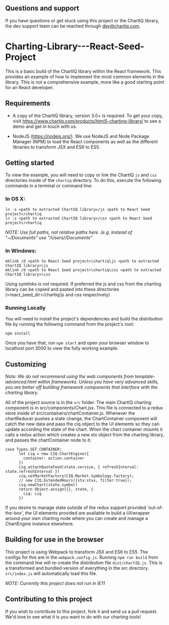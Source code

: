 ## Questions and support

If you have questions or get stuck using this project or the ChartIQ library, the dev support team can be reached through [dev@chartiq.com](mailto:dev@chartiq.com).

# Charting-Library---React-Seed-Project

This is a basic build of the ChartIQ library within the React framework. This provides an example of how to implement the most common elements in the library. This is not a comprehensive example, more like a good starting point for an React developer.

## Requirements

* A copy of the ChartIQ library, version 3.0+ is required. To get your copy, visit https://www.chartiq.com/products/html5-charting-library/ to see a demo and get in touch with us.

* NodeJS (https://nodejs.org/). We use NodeJS and Node Package Manager (NPM) to load the React components as well as the different libraries to transform JSX and ES6 to ES5.

## Getting started

To view the example, you will need to copy or link the ChartIQ `js` and `css` directories inside of the `chartiq` directory. To do this, execute the following commands in a terminal or command line:

### In OS X:

```
ln -s <path to extracted ChartIQ library>/js <path to React Seed project>/chartiq
ln -s <path to extracted ChartIQ library>/css <path to React Seed project>/chartiq
```
*NOTE: Use full paths, not relative paths here. (e.g. instead of "~/Documents" use "/Users/<username>/Documents"*

### In Windows:

```
mklink /d <path to React Seed project>\chartiq\js <path to extracted ChartIQ library>\js
mklink /d <path to React Seed project>\chartiq\css <path to extracted ChartIQ library>\css
```

Using symlinks is not required. If preferred the js and css from the charting library can be copied and pasted into these directories (<react_seed_dir>/chartiq/js and css respectively)

### Running Locally

You will need to install the project's dependencies and build the distribution file by running the following command from the project's root:

```
npm install
```

Once you have that, run ```npm start``` and open your browser window to localhost port 3000 to view the fully working example.

## Customizing

*Note: We do not recommend using the web components from template-advanced.html within frameworks. Unless you have very advanced skills, you are better off building framework components that interface with the charting library.*

All of the project source is in the `src` folder. The main ChartIQ charting component is in src/components/Chart.jsx. This file is connected to a redux store inside of src/containers/chartContainer.js. Whenever the chartReducer pushes a state change, the ChartContainer component will catch the new data and pass the ciq object to the UI elements so they can update according the state of the chart. When the chart container mounts it calls a redux action which creates a new stx object from the charting library, and passes the chartContainer node to it. 

```
case Types.SET_CONTAINER:
      let ciq = new CIQ.ChartEngine({
        container: action.container
      })
      ciq.attachQuoteFeed(state.service, { refreshInterval: state.refreshInterval })
      ciq.setMarketFactory(CIQ.Market.Symbology.factory);
      // new CIQ.ExtendedHours({stx:stxx, filter:true});
      ciq.newChart(state.symbol)
      return Object.assign({}, state, {
        ciq: ciq
      })
```

If you desire to manage state outside of the redux support provided 'out-of-the-box', the UI elements provided are available to build a UI/wrapper around your own charting node where you can create and manage a ChartEngine instance elsewhere.

## Building for use in the browser

This project is using Webpack to transform JSX and ES6 to ES5. The configs for this are in the `webpack.config.js`.
Running `npm run build` from the command line will re-create the distribution file `dist/chartIQ.js`.
This is a transformed and bundled version of everything in the src directory. `src/index.js` will automatically load this file.

*NOTE: Currently this project does not run in IE11*

## Contributing to this project

If you wish to contribute to this project, fork it and send us a pull request.
We'd love to see what it is you want to do with our charting tools!
